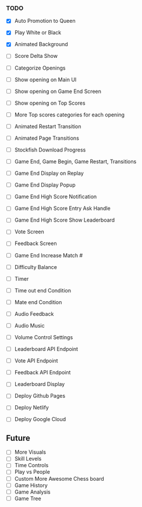 ### TODO

* [x] Auto Promotion to Queen
* [x] Play White or Black
* [x] Animated Background
* [ ] Score Delta Show

* [ ] Categorize Openings
* [ ] Show opening on Main UI
* [ ] Show opening on Game End Screen
* [ ] Show opening on Top Scores
* [ ] More Top scores categories for each opening

* [ ] Animated Restart Transition
* [ ] Animated Page Transitions

* [ ] Stockfish Download Progress
* [ ] Game End, Game Begin, Game Restart, Transitions
* [ ] Game End Display on Replay
* [ ] Game End Display Popup
* [ ] Game End High Score Notification
* [ ] Game End High Score Entry Ask Handle
* [ ] Game End High Score Show Leaderboard
* [ ] Vote Screen
* [ ] Feedback Screen
* [ ] Game End Increase Match #
* [ ] Difficulty Balance
* [ ] Timer
* [ ] Time out end Condition
* [ ] Mate end Condition
* [ ] Audio Feedback
* [ ] Audio Music
* [ ] Volume Control Settings
* [ ] Leaderboard API Endpoint
* [ ] Vote API Endpoint
* [ ] Feedback API Endpoint
* [ ] Leaderboard Display
* [ ] Deploy Github Pages
* [ ] Deploy Netlify
* [ ] Deploy Google Cloud


## Future

* [ ] More Visuals
* [ ] Skill Levels
* [ ] Time Controls
* [ ] Play vs People
* [ ] Custom More Awesome Chess board
* [ ] Game History
* [ ] Game Analysis
* [ ] Game Tree
